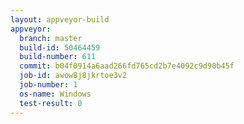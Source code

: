 ```yaml
---
layout: appveyor-build
appveyor:
  branch: master
  build-id: 50464459
  build-number: 611
  commit: b04f0914a6aad266fd765cd2b7e4092c9d90b45f
  job-id: awow8j8jkrtoe3v2
  job-number: 1
  os-name: Windows
  test-result: 0
---
```

